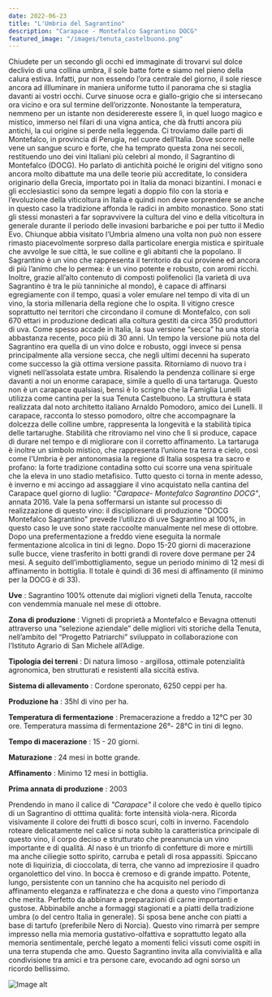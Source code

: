 ```yaml
---
date: 2022-06-23
title: "L'Umbria del Sagrantino"
description: "Carapace - Montefalco Sagrantino DOCG"
featured_image: "/images/tenuta_castelbuono.png"
---
```


Chiudete per un secondo gli occhi ed immaginate di trovarvi sul dolce declivio di una collina umbra, il sole batte forte e siamo nel pieno della calura estiva. Infatti, pur non essendo l’ora centrale del giorno, il sole riesce ancora ad illluminare in maniera uniforme tutto il panorama che si staglia davanti ai vostri occhi. Curve sinuose ocra e giallo-grigio che si intersecano ora vicino e ora sul termine dell’orizzonte. Nonostante la temperatura, nemmeno per un istante non desiderereste essere lì, in quel luogo magico e mistico, immerso nei filari di una vigna antica, che dà frutti ancora più antichi, la cui origine si perde nella leggenda. 
Ci troviamo dalle parti di Montefalco, in provincia di Perugia, nel cuore dell’Italia. Dove scorre nelle vene un sangue scuro e forte, che ha temprato questa zona nei secoli, restituendo uno dei vini Italiani più celebri al mondo, il Sagrantino di Montefalco (DOCG). Ho parlato di antichità poiché le origini del vitigno sono ancora molto dibattute ma una delle teorie più accreditate, lo considera originario della Grecia, importato poi in Italia da monaci bizantini. I monaci e gli ecclesiastici sono da sempre legati a doppio filo con la storia e l’evoluzione della viticoltura in Italia e quindi non deve sorprendere se anche in questo caso la tradizione affonda le radici in ambito monastico. Sono stati gli stessi monasteri a far sopravvivere la cultura del vino e della viticoltura in generale durante il periodo delle invasioni barbariche e poi per tutto il Medio Evo.
Chiunque abbia visitato l’Umbria almeno una volta non può non essere rimasto piacevolmente sorpreso dalla particolare energia mistica e spirituale che avvolge le sue città, le sue colline e gli abitanti che la popolano. Il Sagrantino è un vino che rappresenta il territorio da cui proviene ed ancora di più l’animo che lo permea: è un vino potente e robusto, con aromi ricchi. Inoltre, grazie all’alto contenuto di composti polifenolici (la varietà di uva Sagrantino è tra le più tanniniche al mondo), è capace di affinarsi egregiamente con il tempo, quasi a voler emulare nel tempo di vita di un vino, la storia millenaria della regione che lo ospita.
Il vitigno cresce soprattutto nei territori che circondano il comune di Montefalco, con soli 670 ettari in produzione dedicati alla coltura gestiti da circa 350 produttori di uva. Come spesso accade in Italia, la sua versione “secca” ha una storia abbastanza recente, poco più di 30 anni. Un tempo la versione più nota del Sagrantino era quella di un vino dolce e robusto, oggi invece si pensa principalmente alla versione secca, che negli ultimi decenni ha superato come successo la già ottima versione passita.
Ritorniamo di nuovo tra i vigneti nell’assolata estate umbra. Risalendo la pendenza collinare si erge davanti a noi un enorme carapace, simile a quello di una tartaruga. Questo non è un carapace qualsiasi, bensì è lo scrigno che la Famiglia Lunelli utilizza come cantina per la sua Tenuta Castelbuono. La struttura è stata realizzata dal noto architetto italiano Arnaldo Pomodoro, amico dei Lunelli. Il carapace, racconta lo stesso pomodoro, oltre che accompagnare la dolcezza delle colline umbre, rappresenta la longevità e la stabilità tipica delle tartarughe. Stabilità che ritroviamo nel vino che lì si produce, capace di durare nel tempo e di migliorare con il corretto affinamento. La tartaruga è inoltre un simbolo mistico, che rappresenta l’unione tra terra e cielo, così come l'Umbria è per antonomasia la regione di Italia sospesa tra sacro e profano: la forte tradizione contadina sotto cui scorre una vena spirituale che la eleva in uno stadio metafisico. 
Tutto questo ci torna in mente adesso, è inverno e mi accingo ad assaggiare il vino acquistato nella cantina del Carapace quel giorno di luglio: _"Carapace- Montefalco Sagrantino DOCG"_, annata 2016. 
Vale la pena soffermarsi un istante sul processo di realizzazione di questo vino: il disciplionare di produzione "DOCG Montefalco Sagrantino" prevede l’utilizzo di uve Sagrantino al 100%, in questo caso le uve sono state raccoolte manualmente nel mese di ottobre. Dopo una prefermentazione a freddo viene eseguita la normale fermentazione alcolica in tini di legno. Dopo 15-20 giorni di macerazione sulle bucce, viene trasferito in botti grandi di rovere dove permane per 24 mesi. A seguito dell’imbottigliamento, segue un periodo minimo di 12 mesi di affinamento in bottiglia. Il totale è quindi di 36 mesi di affinamento (il minimo per la DOCG è di 33). 

**Uve**
: Sagrantino 100% ottenute dai migliori vigneti della Tenuta, raccolte con vendemmia manuale nel mese di ottobre.

**Zona di produzione**
: Vigneti di proprietà a Montefalco e Bevagna ottenuti attraverso una “selezione aziendale” delle migliori viti storiche della Tenuta, nell’ambito del “Progetto Patriarchi” sviluppato in collaborazione con l’Istituto Agrario di San Michele all’Adige.

**Tipologia dei terreni**
: Di natura limoso - argillosa, ottimale potenzialità agronomica, ben strutturati e resistenti alla siccità estiva.

**Sistema di allevamento**
: Cordone speronato, 6250 ceppi per ha.

**Produzione ha**
: 35hl di vino per ha.

**Temperatura di fermentazione**
: Premacerazione a freddo a 12°C per 30 ore. Temperatura massima di fermentazione 26°- 28°C in tini di legno.

**Tempo di macerazione**
: 15 - 20 giorni.

**Maturazione**
: 24 mesi in botte grande.

**Affinamento**
: Minimo 12 mesi in bottiglia.

**Prima annata di produzione**
: 2003


Prendendo in mano il calice di _"Carapace"_ il colore che vedo è quello tipico di un Sagrantino di otttima qualità: forte intensità viola-nera. Ricorda visivamente il colore dei frutti di bosco scuri, colti in inverno. Facendolo roteare delicatamente nel calice si nota subito la caratteristica principale di questo vino, il corpo deciso e strutturato che preannuncia un vino importante e di qualità. Al naso è un trionfo di confetture di more e mirtilli ma anche ciliegie sotto spirito, carruba e petali di rosa appassiti. Spiccano note di liquirizia, di cioccolata, di terra, che vanno ad impreziosire il quadro organolettico del vino. In bocca è cremoso e di grande impatto. Potente, lungo, persistente con un tannino che ha acquisito nel periodo di affinamento eleganza e raffinatezza e che dona a questo vino l’importanza che merita. Perfetto da abbinare	a preparazioni di carne importanti e gustose. Abbinabile anche a formaggi stagionati e a piatti della tradizione umbra (o del centro Italia in generale). Si sposa bene anche con piatti a base di tartufo (preferibile Nero di Norcia).
Questo vino rimarrà per sempre impresso nella mia memoria gustativo-olfattiva e soprattutto legato alla memoria sentimentale, perché legato a momenti felici vissuti come ospiti in una terra stupenda che amo. Questo Sagrantino invita alla convivialità e alla condivisione tra amici e tra persone care, evocando ad ogni sorso un ricordo bellissimo.

![Image alt](/images/carapace_vino.png)
		